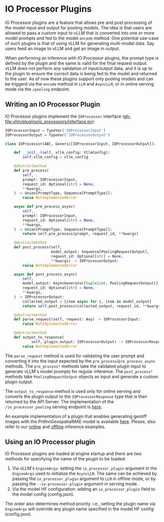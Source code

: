 # IO Processor Plugins

IO Processor plugins are a feature that allows pre and post processing of the model input and output for pooling models. The idea is that users are allowed to pass a custom input to vLLM that is converted into one or more model prompts and fed to the model `encode` method. One potential use-case of such plugins is that of using vLLM for generating multi-modal data. Say users feed an image to vLLM and get an image in output.

When performing an inference with IO Processor plugins, the prompt type is defined by the plugin and the same is valid for the final request output. vLLM does not perform any validation of input/output data, and it is up to the plugin to ensure the correct data is being fed to the model and returned to the user. As of now these plugins support only pooling models and can be triggerd via the `encode` method in `LLM` and `AsyncLLM`, or in online serving mode via the `/pooling` endpoint.

## Writing an IO Processor Plugin

IO Processor plugins implement the `IOProcessor` interface (<gh-file:vllm/plugins/io_processors/interface.py>):

```python
IOProcessorInput = TypeVar('IOProcessorInput')
IOProcessorOutput = TypeVar('IOProcessorOutput')

class IOProcessor(ABC, Generic[IOProcessorInput, IOProcessorOutput]):

    def __init__(self, vllm_config: VllmConfig):
        self.vllm_config = vllm_config

    @abstractmethod
    def pre_process(
        self,
        prompt: IOProcessorInput,
        request_id: Optional[str] = None,
        **kwargs,
    ) -> Union[PromptType, Sequence[PromptType]]:
        raise NotImplementedError

    async def pre_process_async(
        self,
        prompt: IOProcessorInput,
        request_id: Optional[str] = None,
        **kwargs,
    ) -> Union[PromptType, Sequence[PromptType]]:
        return self.pre_process(prompt, request_id, **kwargs)

    @abstractmethod
    def post_process(self,
                     model_output: Sequence[PoolingRequestOutput],
                     request_id: Optional[str] = None,
                     **kwargs) -> IOProcessorOutput:
        raise NotImplementedError

    async def post_process_async(
        self,
        model_output: AsyncGenerator[tuple[int, PoolingRequestOutput]],
        request_id: Optional[str] = None,
        **kwargs,
    ) -> IOProcessorOutput:
        collected_output = [item async for i, item in model_output]
        return self.post_process(collected_output, request_id, **kwargs)

    @abstractmethod
    def parse_request(self, request: Any) -> IOProcessorInput:
        raise NotImplementedError

    @abstractmethod
    def output_to_response(
            self, plugin_output: IOProcessorOutput) -> IOProcessorResponse:
        raise NotImplementedError
```

The `parse_request` method is used for validating the user prompt and converting it into the input expected by the `pre_process`/`pre_process_async` methods.
The `pre_process*` methods take the validated plugin input to generate vLLM's model prompts for regular inference.
The `post_process*` methods take `PoolingRequestOutput` objects as input and generate a custom plugin output.

The `output_to_response` method is used only for online serving and converts the plugin output to the `IOProcessorResponse` type that is then returned by the API Server. The implementation of the `/io_processor_pooling` serving endpoint is [here](../../vllm/entrypoints/openai/serving_pooling_with_io_plugin.py).

An example implementation of a plugin that enables generating geotiff images with the PrithviGeospatialMAE model is available [here](https://github.com/christian-pinto/prithvi_io_processor_plugin). Please, also refer to our [online](../../examples/online_serving/prithvi_geospatial_mae.py) and [offline](../../examples/offline_inference/prithvi_geospatial_mae_io_processor.py) inference examples.

## Using an IO Processor plugin

IO Processor plugins are loaded at engine startup and there are two methods for specifying the name of the plugin to be loaded:

1. Via vLLM's `EngineArgs`: setting the `io_processor_plugin` argument in the `EngineArgs` used to initialize the `AsyncLLM`. The same can be achieved by passing the `io_processor_plugin` argument to `LLM` in offline mode, or by passing the `--io-processor-plugin` argument in serving mode.
2. Via the model HF configuration: adding an `io_processor_plugin` field to the model config (config.json).

The order also determines method priority. i.e., setting the plugin name via `EngineArgs` will override any plugin name specified in the model HF config (config.json).
